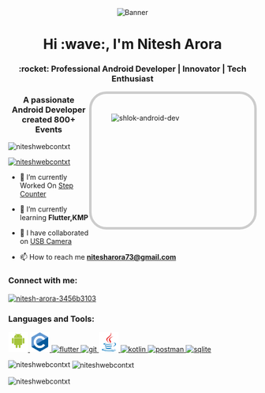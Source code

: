 
<div align="center"> <img src="https://blogger.googleusercontent.com/img/b/R29vZ2xl/AVvXsEg7VLakGxXY3xoBe7Tn4yhk2mhhvZrfWLCV3HpZOvJcdVrXaYUR3pRrpFXb8IEEM_IxCTmQCSCAK2I_QedxEAxR8Y0mV418qCg-CRMctCB93CtJlU9ZpvNLvVEwXKYV0VN7ZOcubBVJeSw/s1600/2000_600px.gif" alt="Banner" />
</div> <h1 align="center">Hi :wave:,  I'm Nitesh Arora</h1> <h3 align="center">:rocket: Professional Android Developer | Innovator | Tech Enthusiast</h3>
<p><img align="right"  src="https://user-images.githubusercontent.com/74038190/212748842-9fcbad5b-6173-4175-8a61-521f3dbb7514.gif" alt="shlok-android-dev" width="250" height="190" style="padding: 40px; border-radius: 35px;  border: 5px solid #ccc;" /></p>


<h3 align="center">A passionate Android Developer created 800+ Events</h3>

<p align="left"> <img src="https://komarev.com/ghpvc/?username=niteshwebcontxt&label=Profile%20views&color=0e75b6&style=flat" alt="niteshwebcontxt" /> </p>

<p align="left"> <a href="https://github.com/ryo-ma/github-profile-trophy"><img src="https://github-profile-trophy.vercel.app/?username=niteshwebcontxt" alt="niteshwebcontxt" /></a> </p>

- 🔭 I’m currently Worked On [Step Counter](https://github.com/NiteshWebcontxt/StepCounterKotlin)

- 🌱 I’m currently learning **Flutter,KMP**

- 👯 I have collaborated on [USB Camera](https://github.com/Shlok-Android-Dev/USB-Camera)

- 📫 How to reach me **nitesharora73@gmail.com**

<h3 align="left">Connect with me:</h3>
<p align="left">
<a href="https://linkedin.com/in/nitesh-arora-3456b3103" target="blank"><img align="center" src="https://raw.githubusercontent.com/rahuldkjain/github-profile-readme-generator/master/src/images/icons/Social/linked-in-alt.svg" alt="nitesh-arora-3456b3103" height="30" width="40" /></a>
</p>

<h3 align="left">Languages and Tools:</h3>
<p align="left"> <a href="https://developer.android.com" target="_blank" rel="noreferrer"> <img src="https://raw.githubusercontent.com/devicons/devicon/master/icons/android/android-original-wordmark.svg" alt="android" width="40" height="40"/> </a> <a href="https://www.cprogramming.com/" target="_blank" rel="noreferrer"> <img src="https://raw.githubusercontent.com/devicons/devicon/master/icons/c/c-original.svg" alt="c" width="40" height="40"/> </a> <a href="https://flutter.dev" target="_blank" rel="noreferrer"> <img src="https://www.vectorlogo.zone/logos/flutterio/flutterio-icon.svg" alt="flutter" width="40" height="40"/> </a> <a href="https://git-scm.com/" target="_blank" rel="noreferrer"> <img src="https://www.vectorlogo.zone/logos/git-scm/git-scm-icon.svg" alt="git" width="40" height="40"/> </a> <a href="https://www.java.com" target="_blank" rel="noreferrer"> <img src="https://raw.githubusercontent.com/devicons/devicon/master/icons/java/java-original.svg" alt="java" width="40" height="40"/> </a> <a href="https://kotlinlang.org" target="_blank" rel="noreferrer"> <img src="https://www.vectorlogo.zone/logos/kotlinlang/kotlinlang-icon.svg" alt="kotlin" width="40" height="40"/> </a> <a href="https://postman.com" target="_blank" rel="noreferrer"> <img src="https://www.vectorlogo.zone/logos/getpostman/getpostman-icon.svg" alt="postman" width="40" height="40"/> </a> <a href="https://www.sqlite.org/" target="_blank" rel="noreferrer"> <img src="https://www.vectorlogo.zone/logos/sqlite/sqlite-icon.svg" alt="sqlite" width="40" height="40"/> </a> </p>

<p><img align="left" src="https://github-readme-stats.vercel.app/api/top-langs?username=niteshwebcontxt&show_icons=true&locale=en&layout=compact" alt="niteshwebcontxt" /></p>

<p>&nbsp;<img align="center" src="https://github-readme-stats.vercel.app/api?username=niteshwebcontxt&show_icons=true&locale=en" alt="niteshwebcontxt" /></p>

<p><img align="center" src="https://github-readme-streak-stats.herokuapp.com/?user=niteshwebcontxt&" alt="niteshwebcontxt" /></p>
